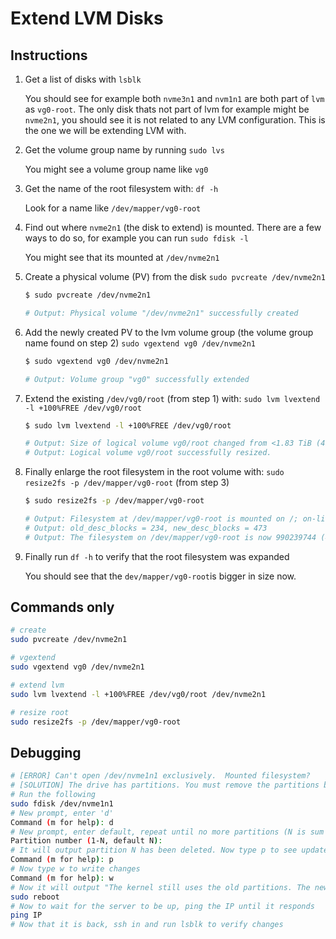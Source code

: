 # Extend LVM Disks

## Instructions

1. Get a list of disks with `lsblk`

    You should see for example both `nvme3n1` and `nvm1n1` are both part of `lvm` as `vg0-root`.
    The only disk thats not part of lvm for example might be `nvme2n1`, you should see it is not related to any LVM configuration. This is the one we will be extending LVM with.

2. Get the volume group name by running `sudo lvs`

    You might see a volume group name like `vg0`

3. Get the name of the root filesystem with: `df -h`

    Look for a name like `/dev/mapper/vg0-root`

4. Find out where `nvme2n1` (the disk to extend) is mounted. There are a few ways to do so, for example you can run `sudo fdisk -l`

    You might see that its mounted at `/dev/nvme2n1`

5. Create a physical volume (PV) from the disk `sudo pvcreate /dev/nvme2n1`

    ```bash
    $ sudo pvcreate /dev/nvme2n1
    
    # Output: Physical volume "/dev/nvme2n1" successfully created
    ```

6. Add the newly created PV to the lvm volume group (the volume group name found on step 2) `sudo vgextend vg0 /dev/nvme2n1`

    ```bash
    $ sudo vgextend vg0 /dev/nvme2n1
    
    # Output: Volume group "vg0" successfully extended
    ```

7. Extend the existing `/dev/vg0/root` (from step 1) with: `sudo lvm lvextend -l +100%FREE /dev/vg0/root`

    ```bash
    $ sudo lvm lvextend -l +100%FREE /dev/vg0/root
    
    # Output: Size of logical volume vg0/root changed from <1.83 TiB (478653 extents) to <3.69 TiB (967031 extents).
    # Output: Logical volume vg0/root successfully resized.
    ```

8. Finally enlarge the root filesystem in the root volume with: `sudo resize2fs -p /dev/mapper/vg0-root` (from step 3)

    ```bash
    $ sudo resize2fs -p /dev/mapper/vg0-root
    
    # Output: Filesystem at /dev/mapper/vg0-root is mounted on /; on-line resizing required
    # Output: old_desc_blocks = 234, new_desc_blocks = 473
    # Output: The filesystem on /dev/mapper/vg0-root is now 990239744 (4k) blocks long.
    ```

9. Finally run `df -h` to verify that the root filesystem was expanded

    You should see that the `dev/mapper/vg0-root`is bigger in size now.

## Commands only

```bash
# create
sudo pvcreate /dev/nvme2n1

# vgextend
sudo vgextend vg0 /dev/nvme2n1

# extend lvm
sudo lvm lvextend -l +100%FREE /dev/vg0/root /dev/nvme2n1

# resize root
sudo resize2fs -p /dev/mapper/vg0-root
```

## Debugging

```bash
# [ERROR] Can't open /dev/nvme1n1 exclusively.  Mounted filesystem?
# [SOLUTION] The drive has partitions. You must remove the partitions before trying to extend a volume
# Run the following
sudo fdisk /dev/nvme1n1
# New prompt, enter 'd'
Command (m for help): d
# New prompt, enter default, repeat until no more partitions (N is sum of partitions)
Partition number (1-N, default N):
# It will output partition N has been deleted. Now type p to see update
Command (m for help): p
# Now type w to write changes
Command (m for help): w
# Now it will output "The kernel still uses the old partitions. The new table will be used upon reboot"
sudo reboot
# Now to wait for the server to be up, ping the IP until it responds
ping IP
# Now that it is back, ssh in and run lsblk to verify changes
```

